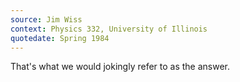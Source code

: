 ```yaml
---
source: Jim Wiss
context: Physics 332, University of Illinois
quotedate: Spring 1984
---
```

That's what we would jokingly refer to as the answer.
